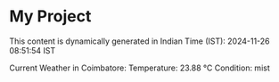 # My Project

This content is dynamically generated in Indian Time (IST): 2024-11-26 08:51:54 IST


Current Weather in Coimbatore:
Temperature: 23.88 °C
Condition: mist
